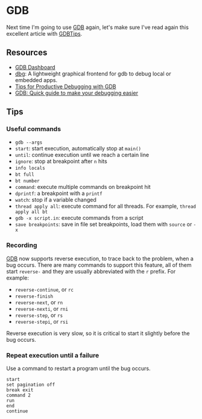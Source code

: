GDB
===

Next time I'm going to use [GDB][gdb-home] again, let's make sure I've read again
this excellent article with [GDBTips][gdb-tips1].


Resources
---------

 - [GDB Dashboard][gdb-dashboard]
 - [dbg](https://github.com/ebcfr/dbg):
   A lightweight graphical frontend for gdb to debug local or embedded apps.
 - [Tips for Productive Debugging with GDB][gdb-tips1]
 - [GDB: Quick guide to make your debugging easier](https://johnysswlab.com/gdb-a-quick-guide-to-make-your-debugging-easier/)


[GDB]:		https://www.gnu.org/software/gdb/
[gdb-home]:	https://www.gnu.org/software/gdb/
[gdb-dashboard]: https://www.gnu.org/software/gdb/
[gdb-tips1]:	https://metricpanda.com/tips-for-productive-debugging-with-gdb


Tips
----

### Useful commands ###

 - `gdb --args`
 - `start`:  start execution, automatically stop at `main()`
 - `until`: continue execution until we reach a certain line
 - `ignore`: stop at breakpoint after `n` hits
 - `info locals`
 - `bt full`
 - `bt number`
 - `command`: execute multiple commands on breakpoint hit
 - `dprintf`: a breakpoint with a `printf`
 - `watch`: stop if a variable changed
 - `thread apply all`: execute command for all threads.  For example,
   `thread apply all bt`
 - `gdb -x script.in`:  execute commands from a script
 - `save breakpoints`: save in file set breakpoints, load them with `source` or `-x`

### Recording ###

[GDB] now supports reverse execution, to trace back to the problem, when a bug
occurs.  There are many commands to support this feature, all of them start
`reverse-` and they are usually abbreviated with the `r` prefix.  For example:

 - `reverse-continue`, or `rc`
 - `reverse-finish`
 - `reverse-next`, or `rn`
 - `reverse-nexti`, or `rni`
 - `reverse-step`, or `rs`
 - `reverse-stepi`, or `rsi`

Reverse execution is very slow, so it is critical to start it slightly before
the bug occurs.

### Repeat execution until a failure ###

Use a command to restart a program until the bug occurs.

    start
    set pagination off
    break exit
    command 2
    run
    end
    continue
